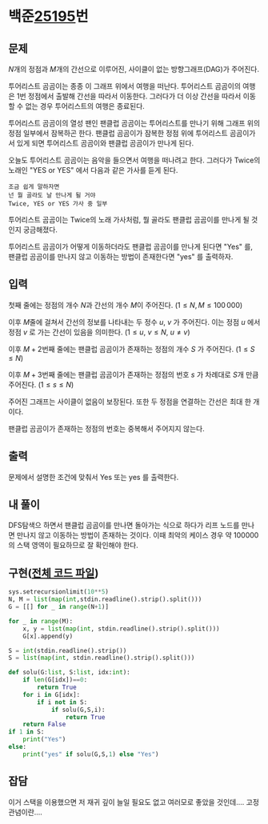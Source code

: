 # 백준[25195](https://www.acmicpc.net/problem/25195)번
## 문제
 $N$개의 정점과 $M$개의 간선으로 이루어진, 사이클이 없는 방향그래프(DAG)가 주어진다.

 투어리스트 곰곰이는 종종 이 그래프 위에서 여행을 떠난다. 투어리스트 곰곰이의 여행은 1번 정점에서 출발해 간선을 따라서 이동한다. 그러다가 더 이상 간선을 따라서 이동할 수 없는 경우 투어리스트의 여행은 종료된다.

 투어리스트 곰곰이의 열성 팬인 팬클럽 곰곰이는 투어리스트를 만나기 위해 그래프 위의 정점 일부에서 잠복하곤 한다. 팬클럽 곰곰이가 잠복한 정점 위에 투어리스트 곰곰이가 서 있게 되면 투어리스트 곰곰이와 팬클럽 곰곰이가 만나게 된다.

 오늘도 투어리스트 곰곰이는 음악을 들으면서 여행을 떠나려고 한다. 그러다가 Twice의 노래인 "YES or YES" 에서 다음과 같은 가사를 듣게 된다.

    조금 쉽게 말하자면
    넌 뭘 골라도 날 만나게 될 거야
    Twice, YES or YES 가사 중 일부

 투어리스트 곰곰이는 Twice의 노래 가사처럼, 뭘 골라도 팬클럽 곰곰이를 만나게 될 것인지 궁금해졌다.

 투어리스트 곰곰이가 어떻게 이동하더라도 팬클럽 곰곰이를 만나게 된다면 "Yes" 를, 팬클럽 곰곰이를 만나지 않고 이동하는 방법이 존재한다면 "yes" 를 출력하자.

## 입력
 첫째 줄에는 정점의 개수 $N$과 간선의 개수 $M$이 주어진다. ($1 \leq N, M \leq 100\,000$)

이후 $M$줄에 걸쳐서 간선의 정보를 나타내는 두 정수 $u$, $v$ 가 주어진다. 이는 정점 $u$ 에서 정점 $v$ 로 가는 간선이 있음을 의미한다. ($1 \leq u$, $v \leq N$, $u \ne v$)

이후
$M+2$번째 줄에는 팬클럽 곰곰이가 존재하는 정점의 개수 $S$ 가 주어진다. ($1 \leq S \leq N$)

이후
$M+3$번째 줄에는 팬클럽 곰곰이가 존재하는 정점의 번호 $s$ 가 차례대로 $S$개 만큼 주어진다. ($1 \le s \le N$)

주어진 그래프는 사이클이 없음이 보장된다. 또한 두 정점을 연결하는 간선은 최대 한 개이다.

팬클럽 곰곰이가 존재하는 정점의 번호는 중복해서 주어지지 않는다.

## 출력
 문제에서 설명한 조건에 맞춰서 Yes 또는 yes 를 출력한다.

## 내 풀이
 DFS탐색으 하면서 팬클럽 곰곰이를 만나면 돌아가는 식으로 하다가 리프 노드를 만나면 만나지 않고 이동하는 방법이 존재하는 것이다.
 이때 최악의 케이스 경우 약 100000의 스택 영역이 필요하므로 잘 확인해야 한다.

## 구현([전체 코드 파일](/baekjoon/폴더이름/코드파일))
``` python
sys.setrecursionlimit(10**5)
N, M = list(map(int,stdin.readline().strip().split()))
G = [[] for _ in range(N+1)]

for _ in range(M):
	x, y = list(map(int, stdin.readline().strip().split()))
	G[x].append(y)

S = int(stdin.readline().strip())
S = list(map(int, stdin.readline().strip().split()))

def solu(G:list, S:list, idx:int):
	if len(G[idx])==0:
		return True
	for i in G[idx]:
		if i not in S:
			if solu(G,S,i):
				return True
	return False
if 1 in S:
	print("Yes")
else:
	print("yes" if solu(G,S,1) else "Yes")
```

## 잡담
 이거 스택을 이용했으면 저 재귀 깊이 늘일 필요도 없고 여러모로 좋았을 것인데.... 고정관념이란....